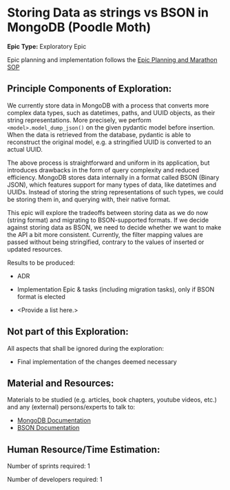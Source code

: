 # Storing Data as strings vs BSON in MongoDB (Poodle Moth)
**Epic Type:** Exploratory Epic

Epic planning and implementation follows the
[Epic Planning and Marathon SOP](https://ghga.pages.hzdr.de/internal.ghga.de/main/sops/development/epic_planning/)

## Principle Components of Exploration:

We currently store data in MongoDB with a process that converts more complex data types,
such as datetimes, paths, and UUID objects, as their string representations.
More precisely, we perform `<model>.model_dump_json()` on the given pydantic model
before insertion. When the data is retrieved from the database, pydantic is able to
reconstruct the original model, e.g. a stringified UUID is converted to an actual UUID.

The above process is straightforward and uniform in its application, but introduces
drawbacks in the form of query complexity and reduced efficiency. MongoDB stores data
internally in a format called BSON (Binary JSON), which features support for many types
of data, like datetimes and UUIDs. Instead of storing the string representations of
such types, we could be storing them in, and querying with, their native format.

This epic will explore the tradeoffs between storing data as we do now (string format)
and migrating to BSON-supported formats. If we decide against storing data as BSON, we
need to decide whether we want to make the API a bit more consistent. Currently, the
filter mapping values are passed without being stringified, contrary to the values of
inserted or updated resources.

Results to be produced:
- ADR
- Implementation Epic & tasks (including migration tasks), only if BSON format is elected

- \<Provide a list here.\>

## Not part of this Exploration:

All aspects that shall be ignored during the exploration:

- Final implementation of the changes deemed necessary

## Material and Resources:

Materials to be studied (e.g. articles, book chapters, youtube videos, etc.) and any (external) persons/experts to talk to:

- [MongoDB Documentation](https://www.mongodb.com/resources/basics/json-and-bson)
- [BSON Documentation](https://bsonspec.org/)


## Human Resource/Time Estimation:

Number of sprints required: 1

Number of developers required: 1
